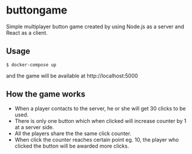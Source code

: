 # buttongame

Simple multiplayer button game created by using Node.js as a server and React as a client. 

## Usage

```
$ docker-compose up
```
and the game will be available at http://localhost:5000


## How the game works
- When a player contacts to the server, he or she will get 30 clicks to be used.
- There is only one button which when clicked will increase counter by 1 at a server side.
- All the players share the the same click counter.
- When click the counter reaches certain point eg. 10, the player who clicked the button will be awarded more clicks.